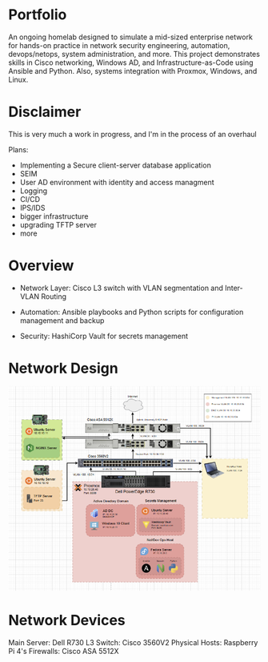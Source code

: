 # Portfolio
An ongoing homelab designed to simulate a mid-sized enterprise network for hands-on practice in network security engineering, automation, devops/netops, system administration, and more.
This project demonstrates skills in Cisco networking, Windows AD, and Infrastructure-as-Code using Ansible and Python. Also, systems integration with Proxmox, Windows, and Linux.

# Disclaimer

This is very much a work in progress, and I'm in the process of an overhaul

Plans:
* Implementing a Secure client-server database application
* SEIM
* User AD environment with identity and access managment
* Logging
* CI/CD
* IPS/IDS
* bigger infrastructure
* upgrading TFTP server
* more

# Overview
* Network Layer: Cisco L3 switch with VLAN segmentation and Inter-VLAN Routing

* Automation: Ansible playbooks and Python scripts for configuration management and backup

* Security: HashiCorp Vault for secrets management

# Network Design

![Logical Network Diagram](Logical_Network_Diagram_v1.0.png)

# Network Devices

Main Server: Dell R730
L3 Switch: Cisco 3560V2
Physical Hosts: Raspberry Pi 4's
Firewalls: Cisco ASA 5512X
